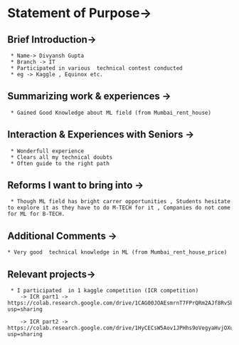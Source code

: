 # Statement of Purpose->

## Brief Introduction->
     * Name-> Divyansh Gupta
     * Branch -> IT
     * Participated in various  technical contest conducted
     * eg -> Kaggle , Equinox etc.

## Summarizing work & experiences ->
     * Gained Good Knowledge about ML field (from Mumbai_rent_house)


## Interaction & Experiences with Seniors -> 
     * Wonderfull experience 
     * Clears all my technical doubts 
     * Often guide to the right path 

## Reforms  I want to bring into ->
     * Though ML field has bright carrer opportunities , Students hesitate to explore it as they have to do M-TECH for it , Companies do not come for ML for B-TECH.

## Additional Comments -> 
    * Very good  technical knowledge in ML (from Mumbai_rent_house_price)
  

## Relevant projects->
     * I participated  in 1 kaggle competition (ICR competition)
        -> ICR part1 -> https://colab.research.google.com/drive/1CAG00JOAEsmrnT7FPrQRm2AJf8RvSbGW?usp=sharing

        -> ICR part2 -> https://colab.research.google.com/drive/1HyCECsW5Aov1JPHhs9oVegyaHvjOXuTg?usp=sharing 
  